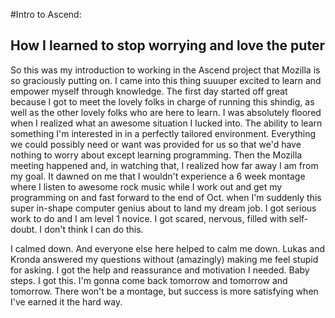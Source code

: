 #Intro to Ascend:
## How I learned to stop worrying and love the puter
<p>So this was my introduction to working in the Ascend project that Mozilla is so graciously putting on. I came into this thing suuuper excited to learn and empower myself through knowledge. The first day started off great because I got to meet the lovely folks in charge of running this shindig, as well as the other lovely folks who are here to learn. I was absolutely floored when I realized what an awesome situation I lucked into. The ability to learn something I'm interested in in a perfectly tailored environment. Everything we could possibly need or want was provided for us so that we'd have nothing to worry about except learning programming. Then the Mozilla meeting happened and, in watching that, I realized how far away I am from my goal.  It dawned on me that I wouldn't experience a 6 week montage where I listen to awesome rock music while I work out and get my programming on and fast forward to the end of Oct. when I'm suddenly this super in-shape computer genius about to land my dream job. I got serious work to do and I am level 1 novice. I got scared, nervous, filled with self-doubt. I don't think I can do this. </p>
<p>I calmed down. And everyone else here helped to calm me down. Lukas and Kronda answered my questions without (amazingly) making me feel stupid for asking. I got the help and reassurance and motivation I needed. Baby steps. I got this. I'm gonna come back tomorrow and tomorrow and tomorrow. There won't be a montage, but success is more satisfying when I've earned it the hard way.